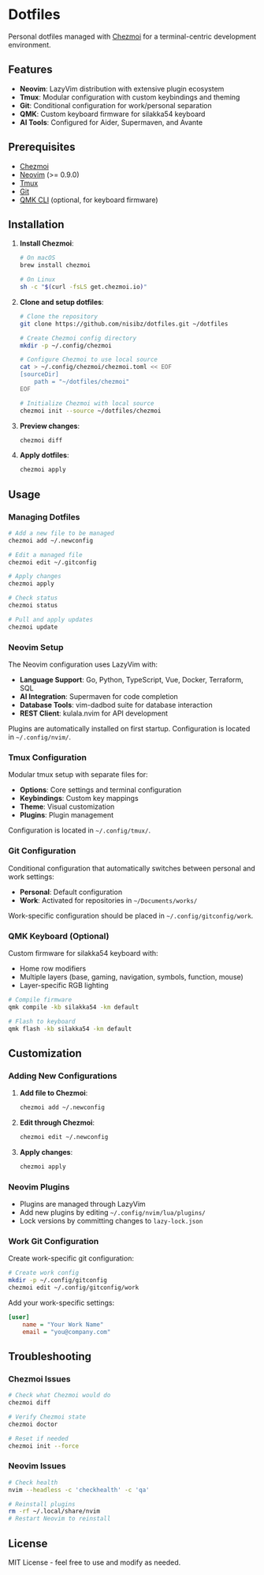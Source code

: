 # Dotfiles

Personal dotfiles managed with [Chezmoi](https://www.chezmoi.io/) for a terminal-centric development environment.

## Features

- **Neovim**: LazyVim distribution with extensive plugin ecosystem
- **Tmux**: Modular configuration with custom keybindings and theming
- **Git**: Conditional configuration for work/personal separation
- **QMK**: Custom keyboard firmware for silakka54 keyboard
- **AI Tools**: Configured for Aider, Supermaven, and Avante

## Prerequisites

- [Chezmoi](https://www.chezmoi.io/install/)
- [Neovim](https://neovim.io/) (>= 0.9.0)
- [Tmux](https://github.com/tmux/tmux)
- [Git](https://git-scm.com/)
- [QMK CLI](https://docs.qmk.fm/#/newbs_getting_started) (optional, for keyboard firmware)

## Installation

1. **Install Chezmoi**:

   ```bash
   # On macOS
   brew install chezmoi

   # On Linux
   sh -c "$(curl -fsLS get.chezmoi.io)"
   ```

2. **Clone and setup dotfiles**:

   ```bash
   # Clone the repository
   git clone https://github.com/nisibz/dotfiles.git ~/dotfiles

   # Create Chezmoi config directory
   mkdir -p ~/.config/chezmoi

   # Configure Chezmoi to use local source
   cat > ~/.config/chezmoi/chezmoi.toml << EOF
   [sourceDir]
       path = "~/dotfiles/chezmoi"
   EOF

   # Initialize Chezmoi with local source
   chezmoi init --source ~/dotfiles/chezmoi
   ```

3. **Preview changes**:

   ```bash
   chezmoi diff
   ```

4. **Apply dotfiles**:

   ```bash
   chezmoi apply
   ```

## Usage

### Managing Dotfiles

```bash
# Add a new file to be managed
chezmoi add ~/.newconfig

# Edit a managed file
chezmoi edit ~/.gitconfig

# Apply changes
chezmoi apply

# Check status
chezmoi status

# Pull and apply updates
chezmoi update
```

### Neovim Setup

The Neovim configuration uses LazyVim with:

- **Language Support**: Go, Python, TypeScript, Vue, Docker, Terraform, SQL
- **AI Integration**: Supermaven for code completion
- **Database Tools**: vim-dadbod suite for database interaction
- **REST Client**: kulala.nvim for API development

Plugins are automatically installed on first startup. Configuration is located in `~/.config/nvim/`.

### Tmux Configuration

Modular tmux setup with separate files for:

- **Options**: Core settings and terminal configuration
- **Keybindings**: Custom key mappings
- **Theme**: Visual customization
- **Plugins**: Plugin management

Configuration is located in `~/.config/tmux/`.

### Git Configuration

Conditional configuration that automatically switches between personal and work settings:

- **Personal**: Default configuration
- **Work**: Activated for repositories in `~/Documents/works/`

Work-specific configuration should be placed in `~/.config/gitconfig/work`.

### QMK Keyboard (Optional)

Custom firmware for silakka54 keyboard with:

- Home row modifiers
- Multiple layers (base, gaming, navigation, symbols, function, mouse)
- Layer-specific RGB lighting

```bash
# Compile firmware
qmk compile -kb silakka54 -km default

# Flash to keyboard
qmk flash -kb silakka54 -km default
```

## Customization

### Adding New Configurations

1. **Add file to Chezmoi**:

   ```bash
   chezmoi add ~/.newconfig
   ```

2. **Edit through Chezmoi**:

   ```bash
   chezmoi edit ~/.newconfig
   ```

3. **Apply changes**:

   ```bash
   chezmoi apply
   ```

### Neovim Plugins

- Plugins are managed through LazyVim
- Add new plugins by editing `~/.config/nvim/lua/plugins/`
- Lock versions by committing changes to `lazy-lock.json`

### Work Git Configuration

Create work-specific git configuration:

```bash
# Create work config
mkdir -p ~/.config/gitconfig
chezmoi edit ~/.config/gitconfig/work
```

Add your work-specific settings:

```ini
[user]
    name = "Your Work Name"
    email = "you@company.com"
```

## Troubleshooting

### Chezmoi Issues

```bash
# Check what Chezmoi would do
chezmoi diff

# Verify Chezmoi state
chezmoi doctor

# Reset if needed
chezmoi init --force
```

### Neovim Issues

```bash
# Check health
nvim --headless -c 'checkhealth' -c 'qa'

# Reinstall plugins
rm -rf ~/.local/share/nvim
# Restart Neovim to reinstall
```

## License

MIT License - feel free to use and modify as needed.

